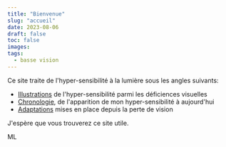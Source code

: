 ```yaml
---
title: "Bienvenue"
slug: "accueil"
date: 2023-08-06
draft: false
toc: false
images:
tags:
  - basse vision
---
```

Ce site traite de l'hyper-sensibilité à la lumière sous les angles suivants:

* [Illustrations](../deficiences-visuelles#sensibilité-à-la-lumière-et-à-léblouissement) de l'hyper-sensibilité parmi les déficiences visuelles
* [Chronologie](../a-propos), de l'apparition de mon hyper-sensibilité à aujourd'hui
* [Adaptations](../adaptation) mises en place depuis la perte de vision
   
J'espère que vous trouverez ce site utile.

ML